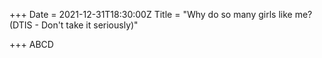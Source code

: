 +++
Date = 2021-12-31T18:30:00Z
Title = "Why do so many girls like me? (DTIS - Don't take it seriously)"

+++
ABCD